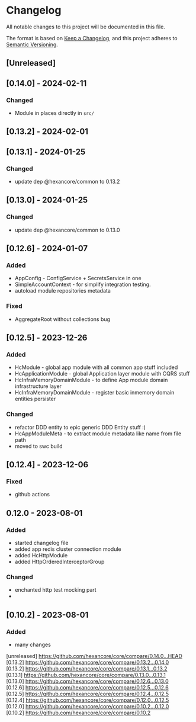 # Changelog
All notable changes to this project will be documented in this file.

The format is based on [Keep a Changelog](https://keepachangelog.com/en/1.0.0/),
and this project adheres to [Semantic Versioning](https://semver.org/spec/v2.0.0.html).

## [Unreleased]

## [0.14.0] - 2024-02-11

### Changed

- Module in places directly in `src/`

## [0.13.2] - 2024-02-01

## [0.13.1] - 2024-01-25

### Changed

- update dep @hexancore/common to 0.13.2

## [0.13.0] - 2024-01-25

### Changed

- update dep @hexancore/common to 0.13.0

## [0.12.6] - 2024-01-07

### Added

- AppConfig - ConfigService + SecretsService in one 
- SimpleAccountContext - for simplify integration testing.
- autoload module repositories metadata

### Fixed

- AggregateRoot without collections bug

## [0.12.5] - 2023-12-26

### Added

- HcModule - global app module with all common app stuff included
- HcApplicationModule - global Application layer module with CQRS stuff
- HcInfraMemoryDomainModule - to define App module domain infrastructure layer 
- HcInfraMemoryDomainModule - register basic inmemory domain entities persister

### Changed

- refactor DDD entity to epic generic DDD Entity stuff :)
- HcAppModuleMeta - to extract module metadata like name from file path
- moved to swc build

## [0.12.4] - 2023-12-06

### Fixed

- github actions

## 0.12.0 - 2023-08-01

### Added

- started changelog file
- added app redis cluster connection module
- added HcHttpModule
- added HttpOrderedInterceptorGroup

### Changed

- enchanted http test mocking part
-
## [0.10.2] - 2023-08-01

### Added

- many changes

[unreleased] https://github.com/hexancore/core/compare/0.14.0...HEAD  
[0.13.2] https://github.com/hexancore/core/compare/0.13.2...0.14.0   
[0.13.2] https://github.com/hexancore/core/compare/0.13.1...0.13.2   
[0.13.1] https://github.com/hexancore/core/compare/0.13.0...0.13.1   
[0.13.0] https://github.com/hexancore/core/compare/0.12.6...0.13.0   
[0.12.6] https://github.com/hexancore/core/compare/0.12.5...0.12.6   
[0.12.5] https://github.com/hexancore/core/compare/0.12.4...0.12.5   
[0.12.4] https://github.com/hexancore/core/compare/0.12.0...0.12.5   
[0.12.0] https://github.com/hexancore/core/compare/0.10.2...0.12.0   
[0.10.2] https://github.com/hexancore/core/compare/0.10.2   
